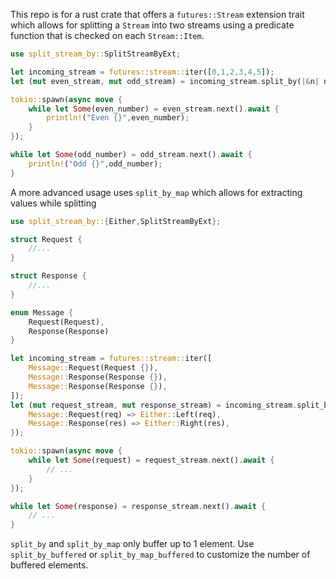 This repo is for a rust crate that offers a `futures::Stream` extension
trait which allows for splitting a `Stream` into two streams using a
predicate function that is checked on each `Stream::Item`.

```rust
use split_stream_by::SplitStreamByExt;

let incoming_stream = futures::stream::iter([0,1,2,3,4,5]);
let (mut even_stream, mut odd_stream) = incoming_stream.split_by(|&n| n % 2 == 0);

tokio::spawn(async move {
	while let Some(even_number) = even_stream.next().await {
		println!("Even {}",even_number);
	}
});

while let Some(odd_number) = odd_stream.next().await {
	println!("Odd {}",odd_number);
}
```

A more advanced usage uses `split_by_map` which allows for extracting
values while splitting

```rust
use split_stream_by::{Either,SplitStreamByExt};

struct Request {
	//...
}

struct Response {
	//...
}

enum Message {
	Request(Request),
	Response(Response)
}

let incoming_stream = futures::stream::iter([
	Message::Request(Request {}),
	Message::Response(Response {}),
	Message::Response(Response {}),
]);
let (mut request_stream, mut response_stream) = incoming_stream.split_by_map(|item| match item {
	Message::Request(req) => Either::Left(req),
	Message::Response(res) => Either::Right(res),
});

tokio::spawn(async move {
	while let Some(request) = request_stream.next().await {
		// ...
	}
});

while let Some(response) = response_stream.next().await {
	// ...
}
```
`split_by` and `split_by_map` only buffer up to 1 element. Use `split_by_buffered` or `split_by_map_buffered` to customize the number of buffered elements.
